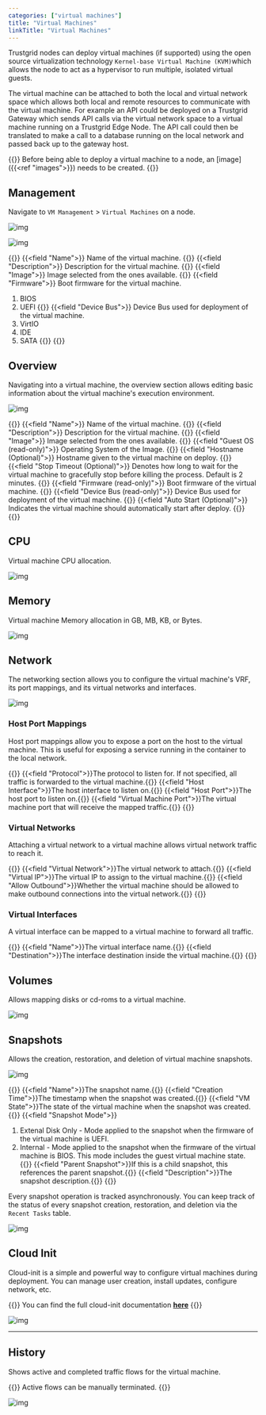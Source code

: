 ```yaml
---
categories: ["virtual machines"]
title: "Virtual Machines"
linkTitle: "Virtual Machines"
---
```


Trustgrid nodes can deploy virtual machines (if supported) using the open source virtualization technology `Kernel-base Virtual Machine (KVM)`which allows the node to act as a hypervisor to run multiple, isolated virtual guests.

The virtual machine can be attached to both the local and virtual network space which allows both local and remote resources to communicate with the virtual machine. For example an API could be deployed on a Trustgrid Gateway which sends API calls via the virtual network space to a virtual machine running on a Trustgrid Edge Node. The API call could then be translated to make a call to a database running on the local network and passed back up to the gateway host.

{{<alert color="info">}}
Before being able to deploy a virtual machine to a node, an [image]({{<ref "images">}}) needs to be created.
{{</alert>}}

## Management

Navigate to `VM Management` > `Virtual Machines` on a node.

![img](vm_manage.png)

![img](vm_add.png)

{{<fields>}}
{{<field "Name">}}
Name of the virtual machine.
{{</field>}}
{{<field "Description">}}
Description for the virtual machine.
{{</field>}}
{{<field "Image">}}
Image selected from the ones available.
{{</field>}}
{{<field "Firmware">}}
Boot firmware for the virtual machine.
1. BIOS
1. UEFI
{{</field>}}
{{<field "Device Bus">}}
Device Bus used for deployment of the virtual machine.
1. VirtIO
1. IDE
1. SATA
{{</field>}}
{{</fields>}}

## Overview

Navigating into a virtual machine, the overview section allows editing basic information about the virtual machine's execution environment.

![img](vm_overview.png)

{{<fields>}}
{{<field "Name">}}
Name of the virtual machine.
{{</field>}}
{{<field "Description">}}
Description for the virtual machine.
{{</field>}}
{{<field "Image">}}
Image selected from the ones available.
{{</field>}}
{{<field "Guest OS (read-only)">}}
Operating System of the Image.
{{</field>}}
{{<field "Hostname (Optional)">}}
Hostname given to the virtual machine on deploy.
{{</field>}}
{{<field "Stop Timeout (Optional)">}}
Denotes how long to wait for the virtual machine to gracefully stop before killing the process.  Default is 2 minutes.
{{</field>}}
{{<field "Firmware (read-only)">}}
Boot firmware of the virtual machine.
{{</field>}}
{{<field "Device Bus (read-only)">}}
Device Bus used for deployment of the virtual machine.
{{</field>}}
{{<field "Auto Start (Optional)">}}
Indicates the virtual machine should automatically start after deploy.
{{</field>}}
{{</fields>}}

## CPU

Virtual machine CPU allocation.

![img](vm_cpu.png)

## Memory

Virtual machine Memory allocation in GB, MB, KB, or Bytes.

![img](vm_mem.png)

## Network

The networking section allows you to configure the virtual machine's VRF, its port mappings, and its virtual networks and interfaces.

![img](vm_net.png)

### Host Port Mappings

Host port mappings allow you to expose a port on the host to the virtual machine. This is useful for exposing a service running in the container to the local network.

{{<fields>}}
{{<field "Protocol">}}The protocol to listen for. If not specified, all traffic is forwarded to the virtual machine.{{</field>}}
{{<field "Host Interface">}}The host interface to listen on.{{</field>}}
{{<field "Host Port">}}The host port to listen on.{{</field>}}
{{<field "Virtual Machine Port">}}The virtual machine port that will receive the mapped traffic.{{</field>}}
{{</fields>}}

### Virtual Networks

Attaching a virtual network to a virtual machine allows virtual network traffic to reach it.

{{<fields>}}
{{<field "Virtual Network">}}The virtual network to attach.{{</field>}}
{{<field "Virtual IP">}}The virtual IP to assign to the virtual machine.{{</field>}}
{{<field "Allow Outbound">}}Whether the virtual machine should be allowed to make outbound connections into the virtual network.{{</field>}}
{{</fields>}}

### Virtual Interfaces

A virtual interface can be mapped to a virtual machine to forward all traffic.

{{<fields>}}
{{<field "Name">}}The virtual interface name.{{</field>}}
{{<field "Destination">}}The interface destination inside the virtual machine.{{</field>}}
{{</fields>}}

## Volumes

Allows mapping disks or cd-roms to a virtual machine.

![img](vm_vols.png)

## Snapshots

Allows the creation, restoration, and deletion of virtual machine snapshots.

![img](vm_snapshots.png)

{{<fields>}}
{{<field "Name">}}The snapshot name.{{</field>}}
{{<field "Creation Time">}}The timestamp when the snapshot was created.{{</field>}}
{{<field "VM State">}}The state of the virtual machine when the snapshot was created.{{</field>}}
{{<field "Snapshot Mode">}}
1. Extenal Disk Only - Mode applied to the snapshot when the firmware of the virtual machine is UEFI.
1. Internal - Mode applied to the snapshot when the firmware of the virtual machine is BIOS.  This mode includes the guest virtual machine state.
{{</field>}}
{{<field "Parent Snapshot">}}If this is a child snapshot, this references the parent snapshot.{{</field>}}
{{<field "Description">}}The snapshot description.{{</field>}}
{{</fields>}}

Every snapshot operation is tracked asynchronously.  You can keep track of the status of every snapshot creation, restoration, and deletion via the `Recent Tasks` table.

![img](vm_snapshots_tasks.png)

## Cloud Init

Cloud-init is a simple and powerful way to configure virtual machines during deployment.  You can manage user creation, install updates, configure network, etc.

{{<alert color="info">}}
You can find the full cloud-init documentation **[here](https://cloudinit.readthedocs.io/en/latest)**
{{</alert>}}

![img](vm_cloud_init.png)


***

## History

Shows active and completed traffic flows for the virtual machine.

{{<alert color="info">}}
Active flows can be manually terminated.
{{</alert>}}

![img](vm_history_flows.png)
